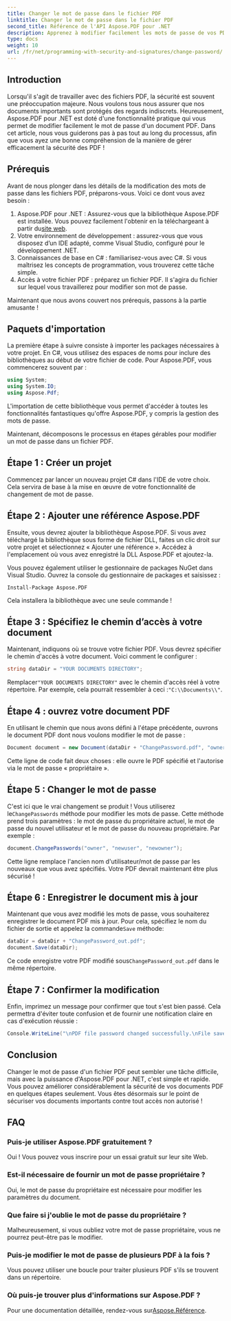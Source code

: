 ```yaml
---
title: Changer le mot de passe dans le fichier PDF
linktitle: Changer le mot de passe dans le fichier PDF
second_title: Référence de l'API Aspose.PDF pour .NET
description: Apprenez à modifier facilement les mots de passe de vos PDF à l'aide d'Aspose.PDF pour .NET. Notre guide étape par étape vous guide tout au long du processus en toute sécurité.
type: docs
weight: 10
url: /fr/net/programming-with-security-and-signatures/change-password/
---
```

## Introduction

Lorsqu'il s'agit de travailler avec des fichiers PDF, la sécurité est souvent une préoccupation majeure. Nous voulons tous nous assurer que nos documents importants sont protégés des regards indiscrets. Heureusement, Aspose.PDF pour .NET est doté d'une fonctionnalité pratique qui vous permet de modifier facilement le mot de passe d'un document PDF. Dans cet article, nous vous guiderons pas à pas tout au long du processus, afin que vous ayez une bonne compréhension de la manière de gérer efficacement la sécurité des PDF !

## Prérequis

Avant de nous plonger dans les détails de la modification des mots de passe dans les fichiers PDF, préparons-vous. Voici ce dont vous avez besoin :

1. Aspose.PDF pour .NET : Assurez-vous que la bibliothèque Aspose.PDF est installée. Vous pouvez facilement l'obtenir en la téléchargeant à partir du[site web](https://releases.aspose.com/pdf/net/).
2. Votre environnement de développement : assurez-vous que vous disposez d’un IDE adapté, comme Visual Studio, configuré pour le développement .NET.
3. Connaissances de base en C# : familiarisez-vous avec C#. Si vous maîtrisez les concepts de programmation, vous trouverez cette tâche simple.
4. Accès à votre fichier PDF : préparez un fichier PDF. Il s'agira du fichier sur lequel vous travaillerez pour modifier son mot de passe.

Maintenant que nous avons couvert nos prérequis, passons à la partie amusante !

## Paquets d'importation

La première étape à suivre consiste à importer les packages nécessaires à votre projet. En C#, vous utilisez des espaces de noms pour inclure des bibliothèques au début de votre fichier de code. Pour Aspose.PDF, vous commencerez souvent par :

```csharp
using System;
using System.IO;
using Aspose.Pdf;
```

L'importation de cette bibliothèque vous permet d'accéder à toutes les fonctionnalités fantastiques qu'offre Aspose.PDF, y compris la gestion des mots de passe. 

Maintenant, décomposons le processus en étapes gérables pour modifier un mot de passe dans un fichier PDF. 

## Étape 1 : Créer un projet

Commencez par lancer un nouveau projet C# dans l'IDE de votre choix. Cela servira de base à la mise en œuvre de votre fonctionnalité de changement de mot de passe.

## Étape 2 : Ajouter une référence Aspose.PDF

Ensuite, vous devrez ajouter la bibliothèque Aspose.PDF. Si vous avez téléchargé la bibliothèque sous forme de fichier DLL, faites un clic droit sur votre projet et sélectionnez « Ajouter une référence ». Accédez à l'emplacement où vous avez enregistré la DLL Aspose.PDF et ajoutez-la.

Vous pouvez également utiliser le gestionnaire de packages NuGet dans Visual Studio. Ouvrez la console du gestionnaire de packages et saisissez :

```
Install-Package Aspose.PDF
```

Cela installera la bibliothèque avec une seule commande !

## Étape 3 : Spécifiez le chemin d’accès à votre document

Maintenant, indiquons où se trouve votre fichier PDF. Vous devrez spécifier le chemin d'accès à votre document. Voici comment le configurer :

```csharp
string dataDir = "YOUR DOCUMENTS DIRECTORY";
```

 Remplacer`"YOUR DOCUMENTS DIRECTORY"` avec le chemin d'accès réel à votre répertoire. Par exemple, cela pourrait ressembler à ceci :`"C:\\Documents\\"`.

## Étape 4 : ouvrez votre document PDF

En utilisant le chemin que nous avons défini à l'étape précédente, ouvrons le document PDF dont nous voulons modifier le mot de passe :

```csharp
Document document = new Document(dataDir + "ChangePassword.pdf", "owner");
```

Cette ligne de code fait deux choses : elle ouvre le PDF spécifié et l'autorise via le mot de passe « propriétaire ».

## Étape 5 : Changer le mot de passe

 C'est ici que le vrai changement se produit ! Vous utiliserez le`ChangePasswords` méthode pour modifier les mots de passe. Cette méthode prend trois paramètres : le mot de passe du propriétaire actuel, le mot de passe du nouvel utilisateur et le mot de passe du nouveau propriétaire. Par exemple :

```csharp
document.ChangePasswords("owner", "newuser", "newowner");
```

Cette ligne remplace l'ancien nom d'utilisateur/mot de passe par les nouveaux que vous avez spécifiés. Votre PDF devrait maintenant être plus sécurisé !

## Étape 6 : Enregistrer le document mis à jour

 Maintenant que vous avez modifié les mots de passe, vous souhaiterez enregistrer le document PDF mis à jour. Pour cela, spécifiez le nom du fichier de sortie et appelez la commande`Save` méthode:

```csharp
dataDir = dataDir + "ChangePassword_out.pdf";
document.Save(dataDir);
```

 Ce code enregistre votre PDF modifié sous`ChangePassword_out.pdf` dans le même répertoire.

## Étape 7 : Confirmer la modification

Enfin, imprimez un message pour confirmer que tout s'est bien passé. Cela permettra d'éviter toute confusion et de fournir une notification claire en cas d'exécution réussie :

```csharp
Console.WriteLine("\nPDF file password changed successfully.\nFile saved at " + dataDir);
```

## Conclusion

Changer le mot de passe d'un fichier PDF peut sembler une tâche difficile, mais avec la puissance d'Aspose.PDF pour .NET, c'est simple et rapide. Vous pouvez améliorer considérablement la sécurité de vos documents PDF en quelques étapes seulement. Vous êtes désormais sur le point de sécuriser vos documents importants contre tout accès non autorisé !

## FAQ

### Puis-je utiliser Aspose.PDF gratuitement ?
Oui ! Vous pouvez vous inscrire pour un essai gratuit sur leur site Web.

### Est-il nécessaire de fournir un mot de passe propriétaire ?
Oui, le mot de passe du propriétaire est nécessaire pour modifier les paramètres du document.

### Que faire si j'oublie le mot de passe du propriétaire ?
Malheureusement, si vous oubliez votre mot de passe propriétaire, vous ne pourrez peut-être pas le modifier.

### Puis-je modifier le mot de passe de plusieurs PDF à la fois ?
Vous pouvez utiliser une boucle pour traiter plusieurs PDF s'ils se trouvent dans un répertoire.

### Où puis-je trouver plus d'informations sur Aspose.PDF ?
 Pour une documentation détaillée, rendez-vous sur[Aspose.Référence](https://reference.aspose.com/pdf/net/).